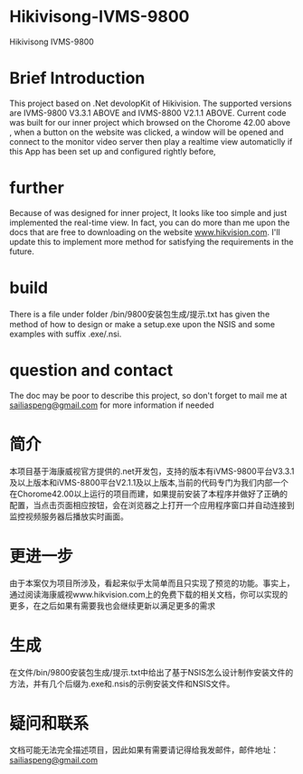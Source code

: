 # Hikivisong-IVMS-9800 
Hikivisong IVMS-9800
# Brief Introduction
This project based on .Net devolopKit of Hikivision. The supported versions are  IVMS-9800 V3.3.1 ABOVE and IVMS-8800 V2.1.1 ABOVE.
Current code was built for our inner project which browsed on the Chorome 42.00 above , when a button on the website was  clicked, a
window will be opened and connect to the monitor video server then play a realtime view  automaticlly if this App has been set up and 
configured rightly before,
# further  
Because of was designed for inner project, It looks like too simple and just implemented the real-time view. In fact, you can do more than
me upon the docs that are free to downloading  on the website www.hikvision.com. I'll update this to implement more method for satisfying	the requirements in the future.
# build 
There is a  file under folder /bin/9800安装包生成/提示.txt has given the method of how to design or make a setup.exe upon the NSIS and some examples with
suffix .exe/.nsi.
# question and contact 
The doc may be poor to describe this project, so don't forget to mail me at sailiaspeng@gmail.com for more information if needed
# 简介
本项目基于海康威视官方提供的.net开发包，支持的版本有iVMS-9800平台V3.3.1及以上版本和iVMS-8800平台V2.1.1及以上版本,当前的代码专门为我们内部一个在Chorome42.00以上运行的项目而建，如果提前安装了本程序并做好了正确的配置，当点击页面相应按钮，会在浏览器之上打开一个应用程序窗口并自动连接到监控视频服务器后播放实时画面。
# 更进一步
由于本案仅为项目所涉及，看起来似乎太简单而且只实现了预览的功能。事实上，通过阅读海康威视www.hikvision.com上的免费下载的相关文档，你可以实现的更多，在之后如果有需要我也会继续更新以满足更多的需求
# 生成
在文件/bin/9800安装包生成/提示.txt中给出了基于NSIS怎么设计制作安装文件的方法，并有几个后缀为.exe和.nsis的示例安装文件和NSIS文件。
# 疑问和联系
文档可能无法完全描述项目，因此如果有需要请记得给我发邮件，邮件地址：sailiaspeng@gmail.com
